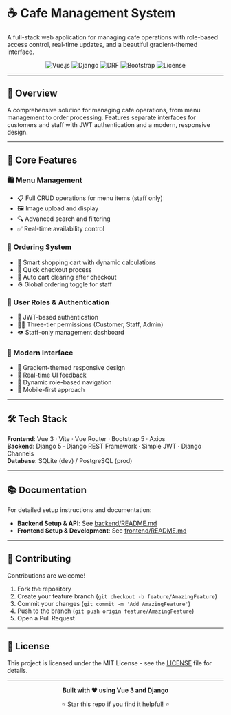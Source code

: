 # ☕ Cafe Management System

A full-stack web application for managing cafe operations with role-based access control, real-time updates, and a beautiful gradient-themed interface.

<div align="center">

![Vue.js](https://img.shields.io/badge/Vue.js-3.x-4FC08D?logo=vue.js&logoColor=white)
![Django](https://img.shields.io/badge/Django-5.x-092E20?logo=django&logoColor=white)
![DRF](https://img.shields.io/badge/DRF-3.x-ff1709?logo=django&logoColor=white)
![Bootstrap](https://img.shields.io/badge/Bootstrap-5.x-7952B3?logo=bootstrap&logoColor=white)
![License](https://img.shields.io/badge/License-MIT-yellow.svg)

</div>

---

## 🌟 Overview

A comprehensive solution for managing cafe operations, from menu management to order processing. Features separate interfaces for customers and staff with JWT authentication and a modern, responsive design.

---

## 🧠 Core Features

### 🛍️ Menu Management
- 📋 Full CRUD operations for menu items (staff only)
- 🖼️ Image upload and display
- 🔍 Advanced search and filtering
- ✅ Real-time availability control

### 🧾 Ordering System
- 🛒 Smart shopping cart with dynamic calculations
- 🚀 Quick checkout process
- 🧹 Auto cart clearing after checkout
- ⚙️ Global ordering toggle for staff

### 👥 User Roles & Authentication
- 🔐 JWT-based authentication
- 👨‍🍳 Three-tier permissions (Customer, Staff, Admin)
- 👁️ Staff-only management dashboard

### 🎨 Modern Interface
- 🌈 Gradient-themed responsive design
- 💬 Real-time UI feedback
- 🧭 Dynamic role-based navigation
- 📱 Mobile-first approach

---

## 🛠️ Tech Stack

**Frontend**: Vue 3 · Vite · Vue Router · Bootstrap 5 · Axios  
**Backend**: Django 5 · Django REST Framework · Simple JWT · Django Channels  
**Database**: SQLite (dev) / PostgreSQL (prod)

---

## 📚 Documentation

For detailed setup instructions and documentation:

- **Backend Setup & API**: See [backend/README.md](backend/README.md)
- **Frontend Setup & Development**: See [frontend/README.md](frontend/README.md)

---

## 🤝 Contributing

Contributions are welcome!

1. Fork the repository
2. Create your feature branch (`git checkout -b feature/AmazingFeature`)
3. Commit your changes (`git commit -m 'Add AmazingFeature'`)
4. Push to the branch (`git push origin feature/AmazingFeature`)
5. Open a Pull Request

---

## 📄 License

This project is licensed under the MIT License - see the [LICENSE](LICENSE) file for details.

---

<div align="center">

**Built with ❤️ using Vue 3 and Django**

⭐ Star this repo if you find it helpful! ⭐

</div>
